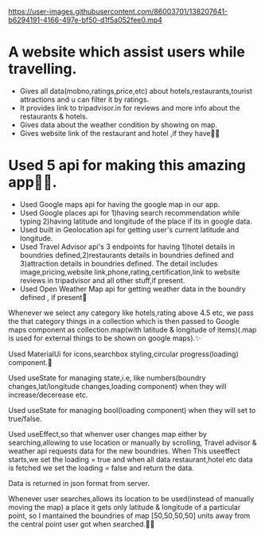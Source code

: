 https://user-images.githubusercontent.com/86003701/138207641-b6294191-4166-497e-bf50-d1f5a052fee0.mp4

# A website which assist users while travelling.
* Gives all data(mobno,ratings,price,etc) about hotels,restaurants,tourist attractions and u can filter it by ratings.
* It provides link to tripadvisor.in for reviews and more info about the restaurants & hotels.
* Gives data about the weather condition by showing on map.
* Gives website link of the restaurant and hotel ,if they have💙💙



# Used 5 api for making this amazing app💛💛.
* Used Google maps api for having the google map in our app.
* Used Google places api for 1)having search recommendation while typing  2)having latitude and longitude of the place if its in google data.
* Used built in Geolocation api for getting user's current latitude and longitude.
* Used Travel Advisor api's 3 endpoints for having 1)hotel details in boundries defined,2)restaurants details in boundries defined and 3)attraction details in boundries defined. The detail includes image,pricing,website link,phone,rating,certification,link to website reviews in tripadvisor and all other stuff,if present.
* Used Open Weather Map api for getting weather data in the boundry defined , if present🎊


Whenever we select any category like hotels,rating above 4.5 etc, we pass the that category things in a collection which is then passed to Google maps component as collection.map(with latitude & longitude of items)(.map is used for external things to be shown on google maps).✨

Used MaterialUi for icons,searchbox styling,circular progress(loading) component.💛


Used useState for managing state,i.e, like numbers(boundry changes,lat/longitude changes,loading component) when they will increase/decerease etc.

Used useState for managing bool(loading component) when they will set to true/false.

Used useEffect,so that whenver user changes map either by searching,allowing to use location or manually by scrolling, Travel advisor & weather api requests data for the new boundries. When This useeffect starts,we set the loading = true and when all data restaurant,hotel etc data is fetched we set the loading = false and return the data.

Data is returned in json format from server.

Whenever user searches,allows its location to be used(instead of manually moving the map) a place it gets only latitude & longitude of a particular point, so I mantained the boundries of map [50,50,50,50] units away from the central point user got when searched.💙💙
